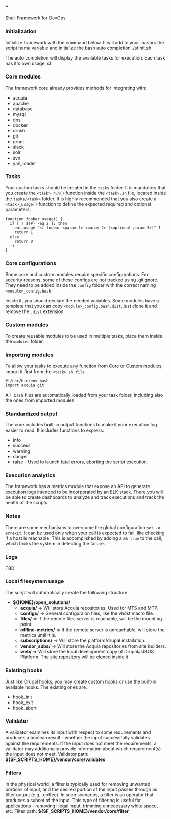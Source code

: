 .
=======================================
Shell Framework for DevOps

### Initialization
Initialize framework with the command below. It will add to your .bashrc the script home variable and initialize the bash auto completion
  ./sfinit.sh

The auto completion will display the available tasks for execution. Each task has it's own usage:
  sf <task> <params>

### Core modules
The framework core already provides methods for integrating with:
- acquia
- apache
- database
- mysql
- dns
- docker
- drush
- git
- grunt
- slack
- solr
- svn
- yml_loader

### Tasks
Your custom tasks should be created in the `tasks` folder. It is mandatory that you create the `<task>_run()` function inside the `<task>.sh` file, located inside the `tasks/<task>` folder. It is highly recommended that you also create a `<task>_usage()` function to define the expected required and optional parameters.
```
function foobar_usage() {
  if [ ! ${#} -eq 2 ]; then
    out_usage "sf foobar <param 1> <param 2> (<optional param 3>)" 1
    return 1
  else
    return 0
  fi
}
```

### Core configurations
Some core and custom modules require specific configurations. For security reasons, some of these configs are not tracked using .gitignore. They need to be added inside the `config` folder with the correct naming `<module>_config.bash`.

Inside it, you should declare the needed variables. Some modules have a template that you can copy `<module>_config.bash.dist`, just clone it and remove the `.dist` extension.

### Custom modules
To create reusable modules to be used in multiple tasks, place them inside the `modules` folder.

### Importing modules
To allow your tasks to execute any function from Core or Custom modules, import it first from the `<task>.sh file`
```
#!/usr/bin/env bash
import acquia git
```
All `.bash` files are automatically loaded from your task folder, including also the ones from imported modules.

### Standardized output
The core includes built-in output functions to make it your execution log easier to read. It includes functions to express:
- info
- success
- warning
- danger
- raise - Used to launch fatal errors, aborting the script execution.

### Execution analytics
The framework has a metrics module that expose an API to generate execution logs intended to be incorporated by an ELK stack. There you will be able to create dashboards to analyze and track executions and track the health of the scripts.

### Notes
There are some mechanisms to overcome the global configuration `set -o errexit`. It can be used only when your call is expected to fail, like checking if a host is reachable. This is accomplished by adding a `&& true` to the call, which tricks the system in detecting the failure.

### Logs
TBD

### Local filesystem usage
The script will automatically create the following structure:
- **${HOME}/open_solutions/**
  - **acquia/** => Will store Acquia repositories. Used for MTS and MTP.
  - **configs/** => General configuraion files, like the vhost macro file.
  - **files/** => If the remote files server is reachable, will be the mounting point.
  - **offline-metrics/** => If the remote server is unreachable, will store the metrics until it is.
  - **subscriptions/** => Will store the platform/drupal installation.
  - **vendor_subs/** => Will store the Acquia repositories from site builders.
  - **web/** => Will store the local development copy of Drupal/JJBOS Platform. The site repository will be cloned inside it.

### Existing hooks
Just like Drupal hooks, you may create custom hooks or use the built-in available hooks. The existing ones are:
- hook_init
- hook_exit
- hook_abort

### Validator
A validator examines its input with respect to some requirements and produces a boolean result - whether the input successfully validates against the requirements. If the input does not meet the requirements, a validator may additionally provide information about which requirement(s) the input does not meet.
Validator path: **${SF_SCRIPTS_HOME}/vendor/core/validates**

### Filters
In the physical world, a filter is typically used for removing unwanted portions of input, and the desired portion of the input passes through as filter output (e.g., coffee). In such scenarios, a filter is an operator that produces a subset of the input. This type of filtering is useful for  applications - removing illegal input, trimming unnecessary white space, etc.
Filter path: **${SF_SCRIPTS_HOME}/vendor/core/filter**
